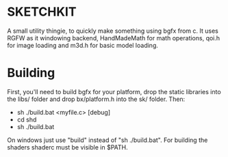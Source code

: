 # SKETCHKIT

A small utility thingie, to quickly make something using bgfx from c.
It uses RGFW as it windowing backend, HandMadeMath for math operations, qoi.h for image loading and m3d.h for basic model loading.

# Building
First, you'll need to build bgfx for your platform, drop the static libraries into the libs/ folder and drop bx/platform.h into the sk/ folder. Then:

- sh ./build.bat <myfile.c> [debug]
- cd shd
- sh ./build.bat 

On windows just use "build" instead of "sh ./build.bat".
For building the shaders shaderc must be visible in $PATH.
